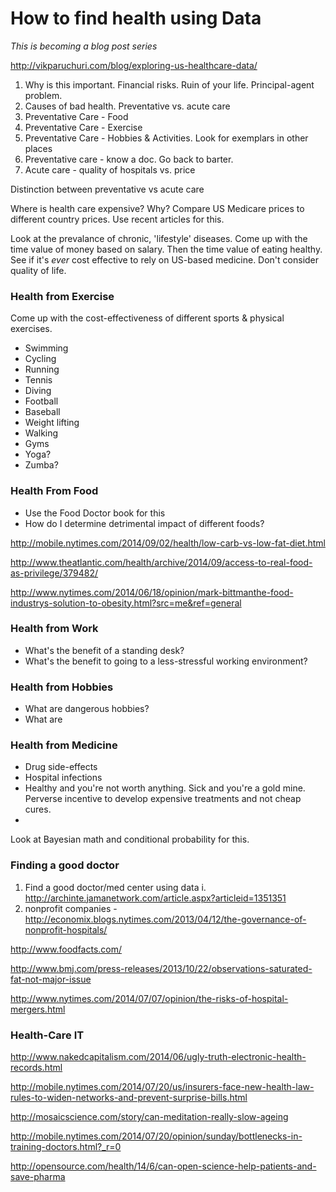 # How to find health using Data
*This is becoming a blog post series*

http://vikparuchuri.com/blog/exploring-us-healthcare-data/

1. Why is this important. Financial risks. Ruin of your life. Principal-agent problem. 
2. Causes of bad health. Preventative vs. acute care
3. Preventative Care - Food
4. Preventative Care - Exercise
5. Preventative Care - Hobbies & Activities. Look for exemplars in other places
6. Preventative care - know a doc. Go back to barter.
7. Acute care - quality of hospitals vs. price

Distinction between preventative vs acute care

Where is health care expensive? Why?
Compare US Medicare prices to different country prices. Use recent articles for this.


Look at the prevalance of chronic, 'lifestyle' diseases. 
Come up with the time value of money based on salary. Then the time value of eating healthy.
See if it's *ever* cost effective to rely on US-based medicine. Don't consider quality of life.

### Health from Exercise

Come up with the cost-effectiveness of different sports & physical exercises.
* Swimming
* Cycling
* Running
* Tennis
* Diving
* Football
* Baseball
* Weight lifting
* Walking
* Gyms
* Yoga?
* Zumba?

### Health From Food
* Use the Food Doctor book for this
* How do I determine detrimental impact of different foods?

http://mobile.nytimes.com/2014/09/02/health/low-carb-vs-low-fat-diet.html

http://www.theatlantic.com/health/archive/2014/09/access-to-real-food-as-privilege/379482/

http://www.nytimes.com/2014/06/18/opinion/mark-bittmanthe-food-industrys-solution-to-obesity.html?src=me&ref=general

### Health from Work
* What's the benefit of a standing desk?
* What's the benefit to going to a less-stressful working environment?

### Health from Hobbies
* What are dangerous hobbies?
* What are


### Health from Medicine
* Drug side-effects
* Hospital infections
* Healthy and you're not worth anything. Sick and you're a gold mine. Perverse incentive to develop expensive treatments and not cheap cures.
* 

Look at Bayesian math and conditional probability for this.

### Finding a good doctor



1. Find a good doctor/med center using data
   i. http://archinte.jamanetwork.com/article.aspx?articleid=1351351 
2. nonprofit companies - http://economix.blogs.nytimes.com/2013/04/12/the-governance-of-nonprofit-hospitals/

http://www.foodfacts.com/

http://www.bmj.com/press-releases/2013/10/22/observations-saturated-fat-not-major-issue

http://www.nytimes.com/2014/07/07/opinion/the-risks-of-hospital-mergers.html


### Health-Care IT

http://www.nakedcapitalism.com/2014/06/ugly-truth-electronic-health-records.html

http://mobile.nytimes.com/2014/07/20/us/insurers-face-new-health-law-rules-to-widen-networks-and-prevent-surprise-bills.html

http://mosaicscience.com/story/can-meditation-really-slow-ageing

http://mobile.nytimes.com/2014/07/20/opinion/sunday/bottlenecks-in-training-doctors.html?_r=0

http://opensource.com/health/14/6/can-open-science-help-patients-and-save-pharma